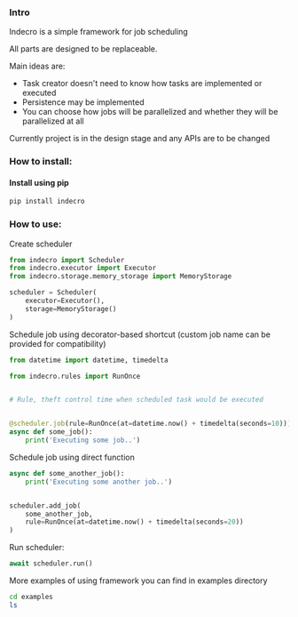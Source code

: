 ### Intro

Indecro is a simple framework for job scheduling

All parts are designed to be replaceable.

Main ideas are:

* Task creator doesn't need to know how tasks are implemented or executed
* Persistence may be implemented
* You can choose how jobs will be parallelized and whether they will be parallelized at all

Currently project is in the design stage and any APIs are to be changed


### How to install:

#### Install using pip
```bash
pip install indecro
```

### How to use:

Create scheduler

```python
from indecro import Scheduler
from indecro.executor import Executor
from indecro.storage.memory_storage import MemoryStorage

scheduler = Scheduler(
    executor=Executor(),
    storage=MemoryStorage()
)
```

Schedule job using decorator-based shortcut (custom job name can be provided for compatibility)

```python
from datetime import datetime, timedelta

from indecro.rules import RunOnce


# Rule, theft control time when scheduled task would be executed


@scheduler.job(rule=RunOnce(at=datetime.now() + timedelta(seconds=10)))
async def some_job():
    print('Executing some job..')
```

Schedule job using direct function

```python
async def some_another_job():
    print('Executing some another job..')


scheduler.add_job(
    some_another_job,
    rule=RunOnce(at=datetime.now() + timedelta(seconds=20))
)
```

Run scheduler:

```python
await scheduler.run()
```

More examples of using framework you can find in examples directory

```bash
cd examples
ls
```
